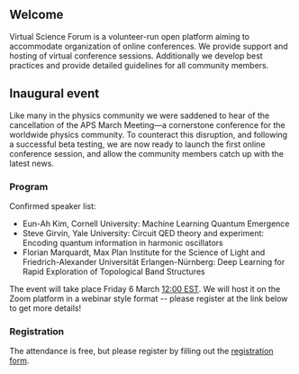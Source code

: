 ## Welcome

Virtual Science Forum is a volunteer-run open platform aiming to accommodate organization of online conferences.
We provide support and hosting of virtual conference sessions.
Additionally we develop best practices and provide detailed guidelines for all community members.

## Inaugural event

Like many in the physics community we were saddened to hear of the cancellation of the APS March Meeting—a cornerstone conference for the worldwide physics community.
To counteract this disruption, and following a successful beta testing, we are now ready to launch the first online conference session, and allow the community members catch up with the latest news.

### Program

Confirmed speaker list:

* Eun-Ah Kim, Cornell University: Machine Learning Quantum Emergence
* Steve Girvin, Yale University: Circuit QED theory and experiment: Encoding quantum information in harmonic oscillators
* Florian Marquardt, Max Plan Institute for the Science of Light and Friedrich-Alexander Universität Erlangen-Nürnberg: Deep Learning for Rapid Exploration of Topological Band Structures

The event will take place Friday 6 March [12:00 EST](https://arewemeetingyet.com/New%20York/2020-03-06/12:00/Virtual%20Science%20Forum%20inaugural%20meeting#eyJ1cmwiOiJodHRwczovL3ZpcnR1YWxzY2llbmNlZm9ydW0ub3JnLyJ9). We will host it on the Zoom platform in a webinar style format -- please register at the link below to get more details! 

### Registration

The attendance is free, but please register by filling out the [registration form](https://forms.gle/eHmMbuFv3Mf2Akxu9).
